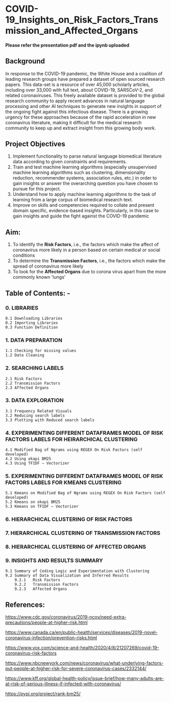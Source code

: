 # COVID-19_Insights_on_Risk_Factors_Transmission_and_Affected_Organs

#### Please refer the presentation pdf and the ipynb uploaded

## Background

In response to the COVID-19 pandemic, the White House and a coalition of leading research groups have prepared a dataset of open sourced research papers. This data-set is a resource of over 45,000 scholarly articles, including over 33,000 with full text, about COVID-19, SARSCoV-2, and related coronaviruses. This freely available dataset is provided to the global research community to apply recent advances in natural language processing and other AI techniques to generate new insights in support of the ongoing fight against this infectious disease. There is a growing urgency for these approaches because of the rapid acceleration in new coronavirus literature, making it difficult for the medical research community to keep up and extract insight from this growing body work.

## Project Objectives

1. Implement functionality to parse natural language biomedical literature data according to given constraints and requirements.
2. Train and test machine learning algorithms (especially unsupervised machine learning algorithms such as clustering, dimensionality reduction, recommender systems, association rules, etc.) in order to gain insights or answer the overarching question you have chosen to pursue for this project.
3. Understand how to apply machine learning algorithms to the task of learning from a large corpus of biomedical research text.
4. Improve on skills and competencies required to collate and present domain specific, evidence-based insights. Particularly, in this case to gain insights and guide the fight
against the COVID-19 pandemic

## Aim:

1. To identify the **Risk Factors**, i.e., the factors which make the affect of coronavirus more likely in a person based on certain medical or social conditions
2. To determine the **Transmission Factors**, i.e., the factors which make the spread of coronavirus more likely
3. To look for the **Affected Organs** due to corona virus apart from the more commonly known 'lungs'

## Table of Contents: -

### 0.	LIBRARIES
    0.1	Downloading Libraries
    0.2	Importing Libraries
    0.3	Function Definition
### 1.	DATA PREPARATION
    1.1	Checking for missing values
    1.2	Data Cleaning
### 2.	SEARCHING LABELS
    2.1	Risk Factors
    2.2	Transmission Factors
    2.3	Affected Organs
### 3.	DATA EXPLORATION
    3.1	Frequency Related Visuals
    3.2	Reducing search labels
    3.3	Plotting with Reduced search labels
### 4.	EXPERIMENTING DIFFERENT DATAFRAMES MODEL OF RISK FACTORS LABELS FOR HEIRARCHICAL CLUSTERING
    4.1	Modified Bag of Ngrams using REGEX On Risk Factors (self developed)
    4.2	Using okapi BM25
    4.3	Using TFIDF – Vectorizer
### 5.	EXPERIMENTING DIFFERENT DATAFRAMES MODEL OF RISK FACTORS LABELS FOR KMEANS CLUSTERING
    5.1	Kmeans on Modified Bag of Ngrams using REGEX On Risk Factors (self developed)
    5.2	Kmeans on okapi BM25
    5.3	Kmeans on TFIDF – Vectorizer
### 6.	HIERARCHICAL CLUSTERING OF RISK FACTORS
### 7.	HIERARCHICAL CLUSTERING OF TRANSMISSION FACTORS
### 8.	HIERARCHICAL CLUSTERING OF AFFECTED ORGANS
### 9.	INSIGHTS AND RESULTS SUMMARY
    9.1	Summary of Coding Logic and Experimentation with Clustering
    9.2	Summary of Data Visualization and Inferred Results
        9.2.1	Risk Factors
        9.2.2	Transmission Factors
        9.2.3	Affected Organs


## References:

https://www.cdc.gov/coronavirus/2019-ncov/need-extra-precautions/people-at-higher-risk.html

https://www.canada.ca/en/public-health/services/diseases/2019-novel-coronavirus-infection/prevention-risks.html

https://www.vox.com/science-and-health/2020/4/8/21207269/covid-19-coronavirus-risk-factors

https://www.nbcnewyork.com/news/coronavirus/what-underlying-factors-put-people-at-higher-risk-for-severe-coronavirus-cases/2332144/

https://www.kff.org/global-health-policy/issue-brief/how-many-adults-are-at-risk-of-serious-illness-if-infected-with-coronavirus/

https://pypi.org/project/rank-bm25/
